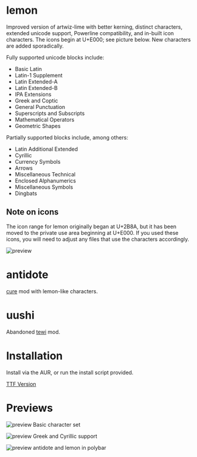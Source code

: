 

# lemon

Improved version of artwiz-lime with better kerning, distinct characters, extended unicode support, Powerline compatibility, and in-built icon characters. The icons begin at U+E000; see picture below. New characters are added sporadically.

Fully supported unicode blocks include:
* Basic Latin
* Latin-1 Supplement
* Latin Extended-A
* Latin Extended-B
* IPA Extensions
* Greek and Coptic
* General Punctuation
* Superscripts and Subscripts
* Mathematical Operators
* Geometric Shapes

Partially supported blocks include, among others:
* Latin Additional Extended
* Cyrillic
* Currency Symbols
* Arrows
* Miscellaneous Technical
* Enclosed Alphanumerics
* Miscellaneous Symbols
* Dingbats

## Note on icons

The icon range for lemon originally began at U+2B8A, but it has been moved to the private use area beginning at U+E000. If you used these icons, you will need to adjust any files that use the characters accordingly.

![preview](https://raw.githubusercontent.com/cmvnd/fonts/master/preview/icons.png)

# antidote
[cure](https://github.com/whitelynx/artwiz-fonts-wl) mod with lemon-like characters.

# uushi
Abandoned [tewi](https://github.com/lucy/tewi-font) mod.

# Installation

Install via the AUR, or run the install script provided.

[TTF Version](https://github.com/fennerm/artwiz-lemon-ttf)

# Previews

![preview](https://raw.githubusercontent.com/cmvnd/fonts/master/previews/lemon.png)
Basic character set

![preview](https://raw.githubusercontent.com/cmvnd/fonts/master/previews/ncmpcpp.png)
Greek and Cyrillic support

![preview](https://raw.githubusercontent.com/cmvnd/fonts/master/previews/antidote.png)
antidote and lemon in polybar
